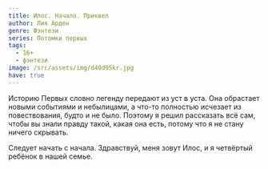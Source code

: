 ```yaml
---
title: Илос. Начало. Приквел
author: Лия Арден
genre: Фэнтези
series: Потомки первых
tags:
  - 16+
  - фэнтези
image: /src/assets/img/d40d95kr.jpg
have: true
---
```

Историю Первых словно легенду передают из уст в уста. Она обрастает новыми событиями и небылицами, а что-то полностью исчезает из повествования, будто и не было. Поэтому я решил рассказать всё сам, чтобы вы знали правду такой, какая она есть, потому что я не стану ничего скрывать.

Следует начать с начала. Здравствуй, меня зовут Илос, и я четвёртый ребёнок в нашей семье.
